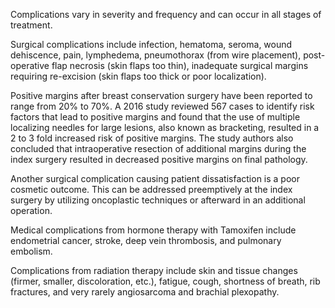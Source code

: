 Complications vary in severity and frequency and can occur in all stages of treatment.

Surgical complications include infection, hematoma, seroma, wound dehiscence, pain, lymphedema, pneumothorax (from wire placement), post-operative flap necrosis (skin flaps too thin), inadequate surgical margins requiring re-excision (skin flaps too thick or poor localization).

Positive margins after breast conservation surgery have been reported to range from 20% to 70%. A 2016 study reviewed 567 cases to identify risk factors that lead to positive margins and found that the use of multiple localizing needles for large lesions, also known as bracketing, resulted in a 2 to 3 fold increased risk of positive margins. The study authors also concluded that intraoperative resection of additional margins during the index surgery resulted in decreased positive margins on final pathology.

Another surgical complication causing patient dissatisfaction is a poor cosmetic outcome. This can be addressed preemptively at the index surgery by utilizing oncoplastic techniques or afterward in an additional operation.

Medical complications from hormone therapy with Tamoxifen include endometrial cancer, stroke, deep vein thrombosis, and pulmonary embolism.

Complications from radiation therapy include skin and tissue changes (firmer, smaller, discoloration, etc.), fatigue, cough, shortness of breath, rib fractures, and very rarely angiosarcoma and brachial plexopathy.